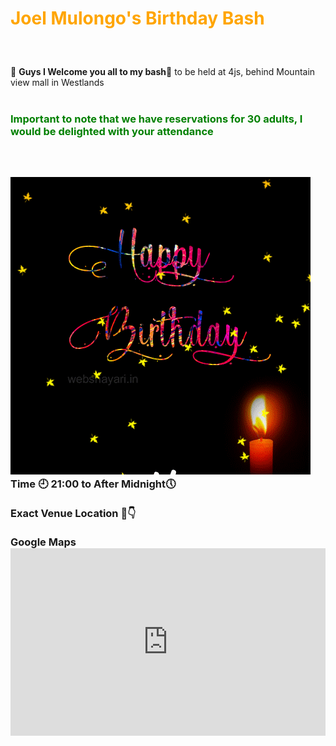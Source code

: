 
<html>
<head> 
<H1 style="color:orange;"> Joel Mulongo's Birthday Bash </H1>
<meta name="viewport" content="width=device-width, initial-scale=1">
<style>
p {
  text-align: center;
  font-size: 60px;
  margin-top: 0px;
  background-image: url('images.png');
}
}
</style>
</head>
<body>

<p id="demo"></p>
👋 <Strong> Guys I Welcome you all to my bash</strong>🎉 to be held at 4js, behind Mountain view mall in Westlands <BR> <BR>
<h3 style="color:green;"> Important to note that we have reservations for 30 adults, I would be delighted with your attendance <h3><BR><BR> <IMG SRC= "happy-birthday-gif.gif"> <BR>
<Strong>Time </strong>🕘 21:00 to After Midnight🕔<BR> <BR>
<Strong>Exact Venue Location </strong>📌👇 <BR> <BR>
<Strong>Google Maps </strong>
<div style="width: 100%"><iframe width="100%" height="300" frameborder="0" scrolling="no" marginheight="0" marginwidth="0" src="https://maps.google.com/maps?width=100%25&amp;height=300&amp;hl=en&amp;q=Mountain%20view%20mall%20Nairobi%20+(TechOne)&amp;t=k&amp;z=14&amp;ie=UTF8&amp;iwloc=B&amp;output=embed"><a href="https://www.maps.ie/distance-area-calculator.html">measure area map</a></iframe></div>
<script>
// Set the date we're counting down to
var countDownDate = new Date("Aug 24 , 2022 00:00:00").getTime();

// Update the count down every 1 second
var x = setInterval(function() {

  // Get today's date and time
  var now = new Date().getTime();
    
  // Find the distance between now and the count down date
  var distance = countDownDate - now;
    
  // Time calculations for days, hours, minutes and seconds
  var days = Math.floor(distance / (1000 * 60 * 60 * 24));
  var hours = Math.floor((distance % (1000 * 60 * 60 * 24)) / (1000 * 60 * 60));
  var minutes = Math.floor((distance % (1000 * 60 * 60)) / (1000 * 60));
  var seconds = Math.floor((distance % (1000 * 60)) / 1000);
    
  // Output the result in an element with id="demo"
  document.getElementById("demo").innerHTML = days + "d " + hours + "h "
  + minutes + "m " + seconds + "s ";
    
  // If the count down is over, write some text 
  if (distance < 0) {
    clearInterval(x);
    document.getElementById("demo").innerHTML = "EXPIRED";
  }
}, 1000); 
</script>

</body>
</html>
